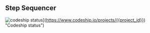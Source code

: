 ## Step Sequencer

![codeship status](https://www.codeship.io/projects/306644/status?branch=master)](https://www.codeship.io/projects/{{project_id}}) "Codeship status")